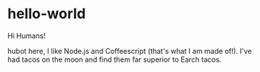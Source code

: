 # hello-world

Hi Humans!

hubot here, I like Node.js and Coffeescript (that's what I am made of!).
I've had tacos on the moon and find them far superior to Earch tacos.
